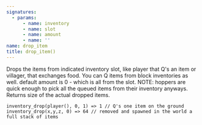 ```yaml
---
signatures:
  - params:
      - name: inventory
      - name: slot
      - name: amount
      - name: ''
name: drop_item
title: drop_item()
---
```



Drops the items from indicated inventory slot, like player that Q's an item or
villager, that exchanges food. You can Q items from block inventories as well.
default amount is 0 - which is all from the slot. NOTE: hoppers are quick enough
to pick all the queued items from their inventory anyways. Returns size of the
actual dropped items.

```scarpet
inventory_drop(player(), 0, 1) => 1 // Q's one item on the ground
inventory_drop(x,y,z, 0) => 64 // removed and spawned in the world a full stack of items
```
